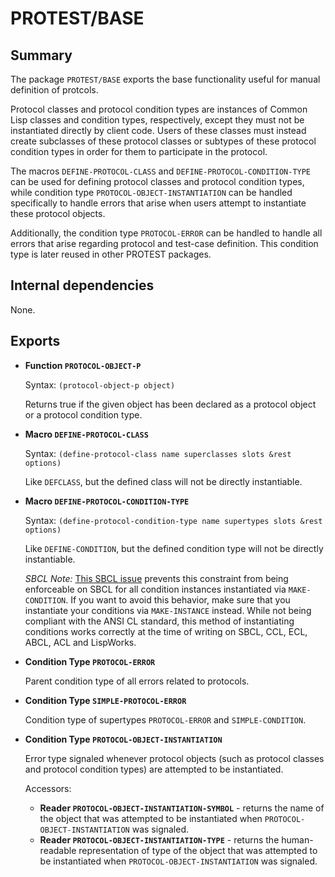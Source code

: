 # PROTEST/BASE

## Summary

The package `PROTEST/BASE` exports the base functionality useful
for manual definition of protcols.

Protocol classes and protocol condition types are instances of Common Lisp
classes and condition types, respectively, except they must not be instantiated
directly by client code. Users of these classes must instead create subclasses
of these protocol classes or subtypes of these protocol condition types in order
for them to participate in the protocol.

The macros `DEFINE-PROTOCOL-CLASS` and `DEFINE-PROTOCOL-CONDITION-TYPE` can be
used for defining protocol classes and protocol condition types, while condition
type `PROTOCOL-OBJECT-INSTANTIATION` can be handled specifically to handle
errors that arise when users attempt to instantiate these protocol objects.

Additionally, the condition type `PROTOCOL-ERROR` can be handled to handle all
errors that arise regarding protocol and test-case definition. This condition
type is later reused in other PROTEST packages.

## Internal dependencies

None.

## Exports

  * **Function `PROTOCOL-OBJECT-P`**

    Syntax: `(protocol-object-p object)`

    Returns true if the given object has been declared as a protocol object or a
    protocol condition type.

  * **Macro `DEFINE-PROTOCOL-CLASS`**

    Syntax: `(define-protocol-class name superclasses
                                    slots &rest options)`

    Like `DEFCLASS`, but the defined class will not be directly instantiable.

  * **Macro `DEFINE-PROTOCOL-CONDITION-TYPE`**

    Syntax: `(define-protocol-condition-type name supertypes
                                             slots &rest options)`

    Like `DEFINE-CONDITION`, but the defined condition type will not be directly
    instantiable.

    *SBCL Note:* [This SBCL issue](https://bugs.launchpad.net/sbcl/+bug/1761735)
    prevents this constraint from being enforceable on SBCL for all condition
    instances instantiated via `MAKE-CONDITION`. If you want to avoid this
    behavior, make sure that you instantiate your conditions via `MAKE-INSTANCE`
    instead. While not being compliant with the ANSI CL standard, this method of
    instantiating conditions works correctly at the time of writing on SBCL,
    CCL, ECL, ABCL, ACL and LispWorks.

  * **Condition Type `PROTOCOL-ERROR`**

    Parent condition type of all errors related to protocols.

  * **Condition Type `SIMPLE-PROTOCOL-ERROR`**

    Condition type of supertypes `PROTOCOL-ERROR` and `SIMPLE-CONDITION`.

  * **Condition Type `PROTOCOL-OBJECT-INSTANTIATION`**

    Error type signaled whenever protocol objects (such as protocol classes and
    protocol condition types) are attempted to be instantiated.

    Accessors:
    * **Reader `PROTOCOL-OBJECT-INSTANTIATION-SYMBOL`** - returns the name of
      the object that was attempted to be instantiated when
      `PROTOCOL-OBJECT-INSTANTIATION` was signaled.
    * **Reader `PROTOCOL-OBJECT-INSTANTIATION-TYPE`** - returns the
      human-readable representation of type of the object that was attempted to
      be instantiated when `PROTOCOL-OBJECT-INSTANTIATION` was signaled.
